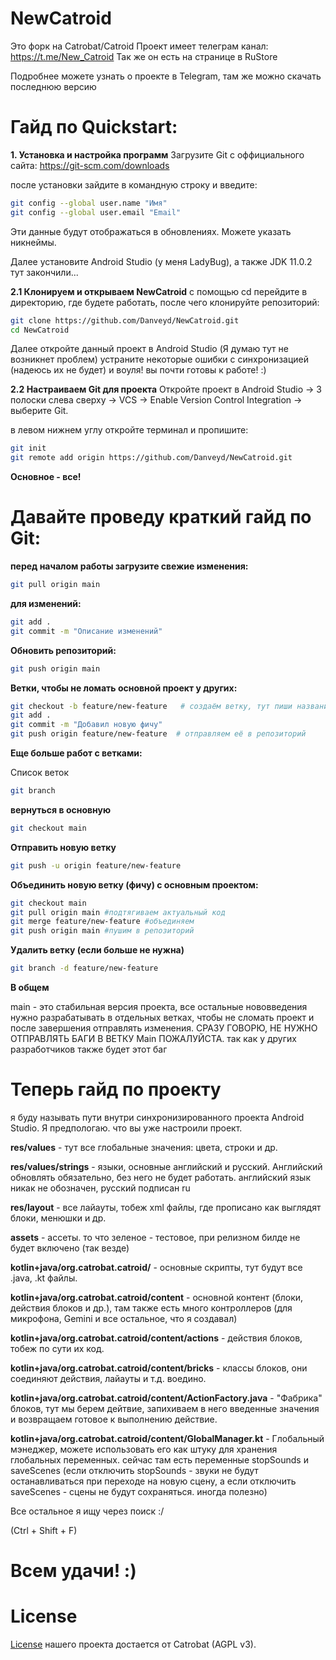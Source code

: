 # NewCatroid #

Это форк на Catrobat/Catroid
Проект имеет телеграм канал: https://t.me/New_Catroid
Так же он есть на странице в RuStore

Подробнее можете узнать о проекте в Telegram, там же можно скачать последнюю версию

# Гайд по Quickstart: #

**1. Установка и настройка программ**
Загрузите Git с оффициального сайта: https://git-scm.com/downloads

после установки зайдите в командную строку и введите:
```bash
git config --global user.name "Имя"
git config --global user.email "Email"
```
Эти данные будут отображаться в обновлениях. Можете указать никнеймы.

Далее установите Android Studio (у меня LadyBug), а также JDK 11.0.2
тут закончили...

**2.1 Клонируем и открываем NewCatroid**
с помощью cd перейдите в директорию, где будете работать, после чего клонируйте репозиторий:
```bash
git clone https://github.com/Danveyd/NewCatroid.git
cd NewCatroid
```

Далее откройте данный проект в Android Studio (Я думаю тут не возникнет проблем)
устраните некоторые ошибки с синхронизацией (надеюсь их не будет) и воуля! вы почти готовы к работе! :)

**2.2 Настраиваем Git для проекта**
Откройте проект в Android Studio → 3 полоски слева сверху → VCS → Enable Version Control Integration → выберите Git.

в левом нижнем углу откройте терминал и пропишите:
```bash
git init
git remote add origin https://github.com/Danveyd/NewCatroid.git
```

**Основное - все!**

# Давайте проведу краткий гайд по Git: #


**перед началом работы загрузите свежие изменения:**

```bash
git pull origin main
```


**для изменений:**

```bash
git add .
git commit -m "Описание изменений"
```


**Обновить репозиторий:**

```bash
git push origin main
```


**Ветки, чтобы не ломать основной проект у других:**

```bash
git checkout -b feature/new-feature   # создаём ветку, тут пиши название
git add .
git commit -m "Добавил новую фичу"
git push origin feature/new-feature  # отправляем её в репозиторий
```


**Еще больше работ с ветками:**

Список веток
```bash
git branch
```


**вернуться в основную**

```bash
git checkout main
```


**Отправить новую ветку**

```bash
git push -u origin feature/new-feature
```


**Объединить новую ветку (фичу) с основным проектом:**

```bash
git checkout main
git pull origin main #подтягиваем актуальный код
git merge feature/new-feature #объединяем
git push origin main #пушим в репозиторий
```


**Удалить ветку (если больше не нужна)**

```bash
git branch -d feature/new-feature
```


**В общем**

main - это стабильная версия проекта, все остальные нововведения нужно разрабатывать в отдельных ветках, чтобы не сломать проект и после завершения отправлять изменения.
СРАЗУ ГОВОРЮ, НЕ НУЖНО ОТПРАВЛЯТЬ БАГИ В ВЕТКУ Main ПОЖАЛУЙСТА. так как у других разработчиков также будет этот баг


# Теперь гайд по проекту #

я буду называть пути внутри синхронизированного проекта Android Studio. Я предпологаю. что вы уже настроили проект.

**res/values** - тут все глобальные значения: цвета, строки и др.

**res/values/strings** - языки, основные английский и русский. Английский обновлять обязательно, без него не будет работать. английский язык никак не обозначен, русский подписан ru

**res/layout** - все лайауты, тобеж xml файлы, где прописано как выглядят блоки, менюшки и др.

**assets** - ассеты. то что зеленое - тестовое, при релизном билде не будет включено (так везде)

**kotlin+java/org.catrobat.catroid/** - основные скрипты, тут будут все .java, .kt файлы.

**kotlin+java/org.catrobat.catroid/content** - основной контент (блоки, действия блоков и др.), там также есть много контроллеров (для микрофона, Gemini и все остальное, что я создавал)

**kotlin+java/org.catrobat.catroid/content/actions** - действия блоков, тобеж по сути их код.

**kotlin+java/org.catrobat.catroid/content/bricks** - классы блоков, они соединяют действия, лайауты и т.д. воедино.

**kotlin+java/org.catrobat.catroid/content/ActionFactory.java** - "Фабрика" блоков, тут мы берем дейтвие, запихиваем в него введенные значения и возвращаем готовое к выполнению действие.

**kotlin+java/org.catrobat.catroid/content/GlobalManager.kt** - Глобальный мэнеджер, можете использовать его как штуку для хранения глобальных переменных. сейчас там есть переменные stopSounds и saveScenes (если отключить stopSounds - звуки не будут останавливаться при переходе на новую сцену, а если отключить saveScenes - сцены не будут сохраняться. иногда полезно)

Все остальное я ищу через поиск :/

(Ctrl + Shift + F)

# Всем удачи! :) #


# License #
[License](https://catrob.at/licenses) нашего проекта достается от Catrobat (AGPL v3).
